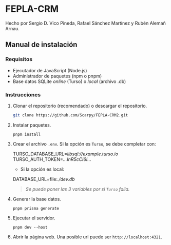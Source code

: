 # FEPLA-CRM

Hecho por Sergio D. Vico Pineda, Rafael Sánchez Martínez y Rubén Alemañ Arnau.

## Manual de instalación

### Requisitos

- Ejecutador de JavaScript (Node.js)
- Administrador de paquetes (npm o pnpm)
- Base datos SQLite _online_ (Turso) o _local_ (archivo .db)

### Instrucciones

1. Clonar el repositorio (recomendado) o descargar el repositorio.

    ```bash
    git clone https://github.com/Scarpy/FEPLA-CRM2.git
    ```

2. Instalar paquetes.

    ```pnpm
    pnpm install
    ```

3. Crear el archivo `.env`. Si la opción es `Turso`, se debe completar con:

    TURSO_DATABASE_URL=_libsql://example.turso.io_  
    TURSO_AUTH_TOKEN=_...InR5cCI6I..._

    - Si la opción es local:

    DATABASE_URL=file:_./dev.db_

    > _Se puede poner las 3 variables por si `Turso` falla._

4. Generar la base datos.

    ```pnpm
    pnpm prisma generate
    ```

5. Ejecutar el servidor.

    ```pnpm
    pnpm dev --host
    ```

6. Abrir la página web. Una posible url puede ser `http://localhost:4321`.
